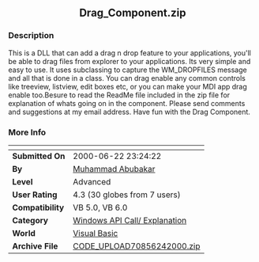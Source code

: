 ﻿<div align="center">

## Drag\_Component\.zip


</div>

### Description

This is a DLL that can add a drag n drop feature to your applications, you'll be able to drag files from explorer to your applications. Its very simple and easy to use. It uses subclassing to capture the WM_DROPFILES message and all that is done in a class. You can drag enable any common controls like treeview, listview, edit boxes etc, or you can make your MDI app drag enable too.Besure to read the ReadMe file included in the zip file for explanation of whats going on in the component. Please send comments and suggestions at my email address. Have fun with the Drag Component.
 
### More Info
 


<span>             |<span>
---                |---
**Submitted On**   |2000-06-22 23:24:22
**By**             |[Muhammad Abubakar](https://github.com/Planet-Source-Code/PSCIndex/blob/master/ByAuthor/muhammad-abubakar.md)
**Level**          |Advanced
**User Rating**    |4.3 (30 globes from 7 users)
**Compatibility**  |VB 5\.0, VB 6\.0
**Category**       |[Windows API Call/ Explanation](https://github.com/Planet-Source-Code/PSCIndex/blob/master/ByCategory/windows-api-call-explanation__1-39.md)
**World**          |[Visual Basic](https://github.com/Planet-Source-Code/PSCIndex/blob/master/ByWorld/visual-basic.md)
**Archive File**   |[CODE\_UPLOAD70856242000\.zip](https://github.com/Planet-Source-Code/muhammad-abubakar-drag-component-zip__1-9210/archive/master.zip)








